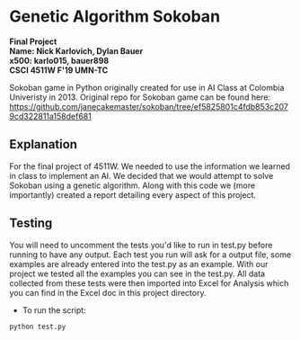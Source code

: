 Genetic Algorithm Sokoban
=======
**Final Project**  
**Name: Nick Karlovich, Dylan Bauer**  
**x500: karlo015, bauer898**  
**CSCI 4511W F'19 UMN-TC**

Sokoban game in Python originally created for use in AI Class at Colombia Univeristy in 2013.  Original repo for Sokoban game can be found here:
https://github.com/janecakemaster/sokoban/tree/ef5825801c4fdb853c2079cd322811a158def681
## Explanation

For the final project of 4511W.  We needed to use the information we learned in class to implement an AI.  We decided that we would attempt to solve Sokoban using a genetic algorithm.  Along with this code we (more importantly) created a report detailing every aspect of this project.

## Testing

You will need to uncomment the tests you'd like to run in test.py before running to have any output.  Each test you run will ask for a output file, some examples are already entered into the test.py as an example.  With our project we tested all the examples you can see in the test.py.  All data collected from these tests were then imported into Excel for Analysis which you can find in the Excel doc in this project directory.

* To run the script:
```
python test.py
```
